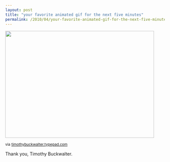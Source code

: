 ```yaml
---
layout: post
title: "your favorite animated gif for the next five minutes"
permalink: /2010/04/your-favorite-animated-gif-for-the-next-five-minutes.html
---
```


<img at:linkto_xid="6a00d8341cdd0b53ef01347f98b9bf970c" class=" at-xid-6a00d8341c4f5f53ef0133ec69d2d0970b" height="338" src="https://sippey.typepad.com/.a/6a00d8341c4f5f53ef0133ec69d2d0970b-pi" width="470" xmlns:at="http://www.sixapart.com/ns/at" />

<p><small>via <a href="http://timothybuckwalter.typepad.com/painting_drawings/2010/04/my-entry-3.html?utm_source=feedburner&amp;utm_medium=feed&amp;utm_campaign=Feed%3A%20typepad%2FpAZh%20%28paintings%20%2B%20drawings%29&amp;utm_content=Google%20Reader">timothybuckwalter.typepad.com</a></small></p>

<p>Thank you, Timothy Buckwalter.</p>


